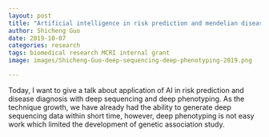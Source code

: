 ```yaml
---
layout: post
title: "Artificial intelligence in risk prediction and mendelian diseases diagnosis"
author: Shicheng Guo
date: 2019-10-07
categories: research
tags: biomedical research MCRI internal grant
image: images/Shicheng-Guo-deep-sequencing-deep-phenotyping-2019.png

---
```


Today, I want to give a talk about application of AI in risk prediction and disease diagnosis with deep sequencing and deep phenotyping. As the technique growth, we have already had the ability to generate deep sequencing data within short time, however, deep phenotyping is not easy work which limited the development of genetic association study. 
